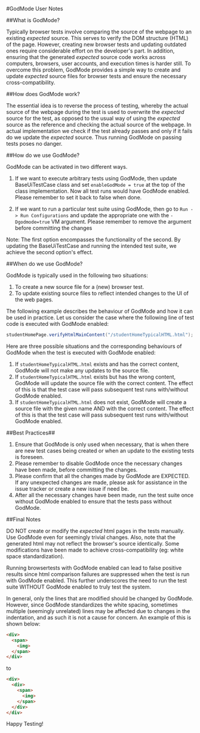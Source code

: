 #GodMode User Notes

##What is GodMode?

Typically browser tests involve comparing the source of the webpage to an existing *expected* source. This serves to verify the DOM structure (HTML) of the page. However, creating new browser tests and updating outdated ones require considerable effort on the developer's part. In addition, ensuring that the generated *expected* source code works across computers, browsers, user accounts, and execution times is harder still. To overcome this problem, GodMode provides a simple way to create and update *expected* source files for browser tests and ensure the necessary cross-compatibility.


##How does GodMode work?

The essential idea is to reverse the process of testing, whereby the actual source of the webpage during the test is used to overwrite the *expected* source for the test, as opposed to the usual way of using the *expected* source as the reference and checking the actual source of the webpage. In actual implementation we check if the test already passes and only if it fails do we update the *expected* source. Thus running GodMode on passing tests poses no danger.


##How do we use GodMode?

GodMode can be activated in two different ways. 

1. If we want to execute arbitrary tests using GodMode, then update BaseUiTestCase class and set `enableGodMode = true` at the top of the class implementation. Now all test runs would have GodMode enabled. Please remember to set it back to false when done.

2. If we want to run a particular test suite using GodMode, then go to `Run -> Run Configurations` and update the appropriate one with the `-Dgodmode=true` VM argument. Please remember to remove the argument before committing the changes

Note: The first option encompasses the functionality of the second. By updating the BaseUiTestCase and running the intended test suite, we achieve the second option's effect.


##When do we use GodMode?

GodMode is typically used in the following two situations:

1. To create a new source file for a (new) browser test.
2. To update existing source files to reflect intended changes to the UI of the web pages.

The following example describes the behaviour of GodMode and how it can be used in practice.
Let us consider the case where the following line of test code is executed with GodMode enabled:
```java
studentHomePage.verifyHtmlMainContent("/studentHomeTypicalHTML.html");
```

Here are three possible situations and the corresponding behaviours of GodMode when the test is executed with GodMode enabled:
1. If `studentHomeTypicalHTML.html` exists and has the correct content, GodMode will not make any updates to the source file. 
2. If `studentHomeTypicalHTML.html` exists but has the wrong content, GodMode will update the source file with the correct content. The effect of this is that the test case will pass subsequent test runs with/without GodMode enabled.
3. If `studentHomeTypicalHTML.html` does not exist, GodMode will create a source file with the given name AND with the correct content. The effect of this is that the test case will pass subsequent test runs with/without GodMode enabled.


##Best Practices##

1. Ensure that GodMode is only used when necessary, that is when there are new test cases being created or when an update to the existing tests is foreseen.
2. Please remember to disable GodMode once the necessary changes have been made, before committing the changes.
3. Please confirm that all the changes made by GodMode are EXPECTED. If any unexpected changes are made, please ask for assistance in the issue tracker or create a new issue if need be.
4. After all the necessary changes have been made, run the test suite once without GodMode enabled to ensure that the tests pass without GodMode. 


##Final Notes

DO NOT create or modify the *expected* html pages in the tests manually. Use GodMode even for seemingly trivial changes. Also, note that the generated html may not reflect the browser's source identically. Some modifications have been made to achieve cross-compatibility (eg: white space standardization).

Running browsertests with GodMode enabled can lead to false positive results since html comparison failures are suppressed when the test is run with GodMode enabled. This further underscores the need to run the test suite WITHOUT GodMode enabled to truly test the system.

In general, only the lines that are modified should be changed by GodMode. However, since GodMode standardizes the white spacing, sometimes multiple (seemingly unrelated) lines may be affected due to changes in the indentation, and as such it is not a cause for concern. An example of this is shown below:

```html
<div>
  <span>
    <img>
  </span>
</div>
```
to
```html
<div>
  <div>
    <span>
      <img>
    </span>
  </div>
</div>
```

Happy Testing!